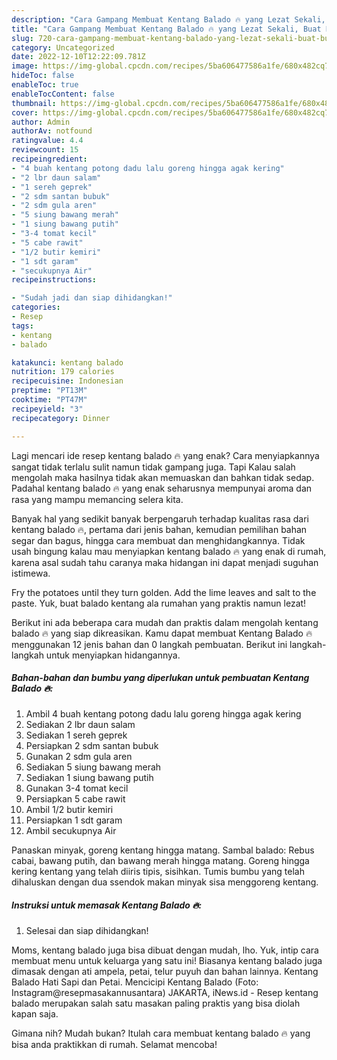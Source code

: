 ```yaml
---
description: "Cara Gampang Membuat Kentang Balado 🔥 yang Lezat Sekali, Buat Buka Puasa}"
title: "Cara Gampang Membuat Kentang Balado 🔥 yang Lezat Sekali, Buat Buka Puasa}"
slug: 720-cara-gampang-membuat-kentang-balado-yang-lezat-sekali-buat-buka-puasa
category: Uncategorized
date: 2022-12-10T12:22:09.781Z
image: https://img-global.cpcdn.com/recipes/5ba606477586a1fe/680x482cq70/kentang-balado-foto-resep-utama.jpg
hideToc: false
enableToc: true
enableTocContent: false
thumbnail: https://img-global.cpcdn.com/recipes/5ba606477586a1fe/680x482cq70/kentang-balado-foto-resep-utama.jpg
cover: https://img-global.cpcdn.com/recipes/5ba606477586a1fe/680x482cq70/kentang-balado-foto-resep-utama.jpg
author: Admin
authorAv: notfound
ratingvalue: 4.4
reviewcount: 15
recipeingredient:
- "4 buah kentang potong dadu lalu goreng hingga agak kering"
- "2 lbr daun salam"
- "1 sereh geprek"
- "2 sdm santan bubuk"
- "2 sdm gula aren"
- "5 siung bawang merah"
- "1 siung bawang putih"
- "3-4 tomat kecil"
- "5 cabe rawit"
- "1/2 butir kemiri"
- "1 sdt garam"
- "secukupnya Air"
recipeinstructions:

- "Sudah jadi dan siap dihidangkan!"
categories:
- Resep
tags:
- kentang
- balado

katakunci: kentang balado 
nutrition: 179 calories
recipecuisine: Indonesian
preptime: "PT13M"
cooktime: "PT47M"
recipeyield: "3"
recipecategory: Dinner

---
```



Lagi mencari ide resep kentang balado 🔥 yang enak? Cara menyiapkannya sangat tidak terlalu sulit namun tidak gampang juga. Tapi Kalau salah mengolah maka hasilnya tidak akan memuaskan dan bahkan tidak sedap. Padahal kentang balado 🔥 yang enak seharusnya mempunyai aroma dan rasa yang mampu memancing selera kita.


Banyak hal yang sedikit banyak berpengaruh terhadap kualitas rasa dari kentang balado 🔥, pertama dari jenis bahan, kemudian pemilihan bahan segar dan bagus, hingga cara membuat dan menghidangkannya. Tidak usah bingung kalau mau menyiapkan kentang balado 🔥 yang enak di rumah, karena asal sudah tahu caranya maka hidangan ini dapat menjadi suguhan istimewa.

Fry the potatoes until they turn golden. Add the lime leaves and salt to the paste. Yuk, buat balado kentang ala rumahan yang praktis namun lezat!


Berikut ini ada beberapa cara mudah dan praktis dalam mengolah kentang balado 🔥 yang siap dikreasikan. Kamu dapat membuat Kentang Balado 🔥 menggunakan 12 jenis bahan dan 0 langkah pembuatan. Berikut ini langkah-langkah untuk menyiapkan hidangannya.

<!--inarticleads1-->

##### Bahan-bahan dan bumbu yang diperlukan untuk pembuatan Kentang Balado 🔥:

1. Ambil 4 buah kentang potong dadu lalu goreng hingga agak kering
1. Sediakan 2 lbr daun salam
1. Sediakan 1 sereh geprek
1. Persiapkan 2 sdm santan bubuk
1. Gunakan 2 sdm gula aren
1. Sediakan 5 siung bawang merah
1. Sediakan 1 siung bawang putih
1. Gunakan 3-4 tomat kecil
1. Persiapkan 5 cabe rawit
1. Ambil 1/2 butir kemiri
1. Persiapkan 1 sdt garam
1. Ambil secukupnya Air


Panaskan minyak, goreng kentang hingga matang. Sambal balado: Rebus cabai, bawang putih, dan bawang merah hingga matang. Goreng hingga kering kentang yang telah diiris tipis, sisihkan. Tumis bumbu yang telah dihaluskan dengan dua ssendok makan minyak sisa menggoreng kentang. 

<!--inarticleads2-->

##### Instruksi untuk memasak Kentang Balado 🔥:


1. Selesai dan siap dihidangkan!

Moms, kentang balado juga bisa dibuat dengan mudah, lho. Yuk, intip cara membuat menu untuk keluarga yang satu ini! Biasanya kentang balado juga dimasak dengan ati ampela, petai, telur puyuh dan bahan lainnya. Kentang Balado Hati Sapi dan Petai. Mencicipi Kentang Balado (Foto: Instagram@resepmasakannusantara) JAKARTA, iNews.id - Resep kentang balado merupakan salah satu masakan paling praktis yang bisa diolah kapan saja. 

Gimana nih? Mudah bukan? Itulah cara membuat kentang balado 🔥 yang bisa anda praktikkan di rumah. Selamat mencoba!
